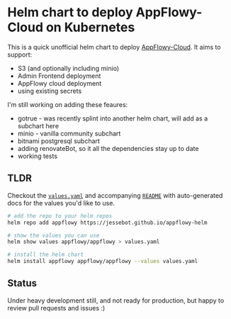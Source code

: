 # Helm chart to deploy AppFlowy-Cloud on Kubernetes

This is a quick unofficial helm chart to deploy [AppFlowy-Cloud](https://github.com/AppFlowy-IO/AppFlowy-Cloud). It aims to support:

- S3 (and optionally including minio)
- Admin Frontend deployment
- AppFlowy cloud deployment
- using existing secrets

I'm still working on adding these feaures:

- gotrue - was recently splint into another helm chart, will add as a subchart here
- minio - vanilla community subchart
- bitnami postgresql subchart
- adding renovateBot, so it all the dependencies stay up to date
- working tests

## TLDR

Checkout the [`values.yaml`](./appflowy/values.yaml) and accompanying [`README`](./appflowy/README.md) with auto-generated docs for the values you'd like to use.

```bash
# add the repo to your helm repos
helm repo add appflowy https://jessebot.github.io/appflowy-helm

# show the values you can use
helm show values appflowy/appflowy > values.yaml

# install the helm chart
helm install appflowy appflowy/appflowy --values values.yaml
```

## Status
Under heavy development still, and not ready for production, but happy to review pull requests and issues :)
